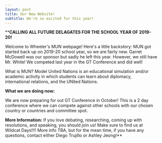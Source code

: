 ```yaml
---
layout: post
title: Our New Website!
subtitle: We're so excited for this year!
---
```


****CALLING ALL FUTURE DELAGATES FOR THE SCHOOL YEAR OF 2019-20!**

Welcome to Wheeler's MUN webpage! Here's a little backstory:
MUN got started back up on 2019-20 school year, so we are fairly new. Garret McDowell 
was our sponsor but sadly he left this year. However, we still have Mr. White! We competed
last year in the GT Conference and did well!

What is MUN? Model United Nations is an educational simulation and/or academic activity in which students can learn about diplomacy,
international relations, and the UNited Nations. 

**What we are doing now:**

We are now preparing for out GT Conference in October! This is a 2 day conference where we can compete against other schools with our chosen country or countries and committee
spot. 

__More Information:__
If you love debating, researching, coming up with resolutions, and speaking, you should join us! Make sure to find us at Wildcat Days!!!! More info TBA, but for the mean time, if you have any questions, contact either Diego Trujillo or Ashley Jeong!**